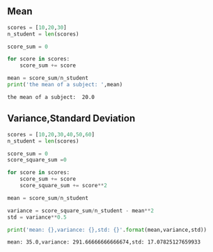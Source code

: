 ## Mean


```python
scores = [10,20,30] 
n_student = len(scores)

score_sum = 0

for score in scores:
    score_sum += score

mean = score_sum/n_student
print('the mean of a subject: ',mean)
```

    the mean of a subject:  20.0



## Variance,Standard Deviation


```python
scores = [10,20,30,40,50,60]
n_student = len(scores)

score_sum = 0
score_square_sum =0

for score in scores:
    score_sum += score
    score_square_sum += score**2

mean = score_sum/n_student

variance = score_square_sum/n_student - mean**2
std = variance**0.5

print('mean: {},variance: {},std: {}'.format(mean,variance,std))
```

    mean: 35.0,variance: 291.66666666666674,std: 17.07825127659933

